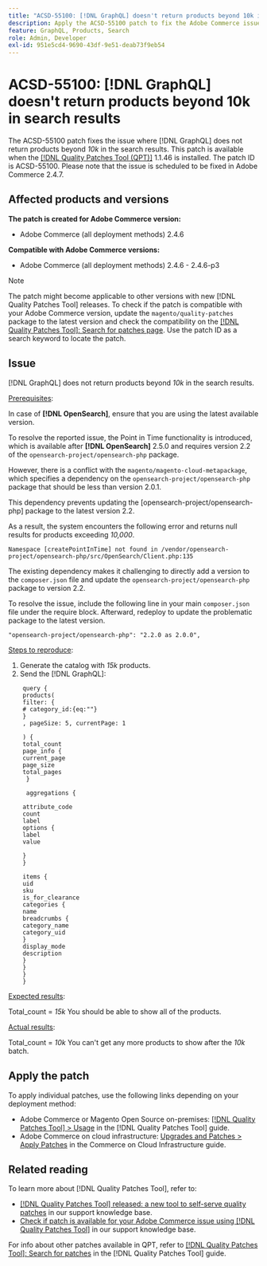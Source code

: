 ```yaml
---
title: "ACSD-55100: [!DNL GraphQL] doesn't return products beyond 10k in search results"
description: Apply the ACSD-55100 patch to fix the Adobe Commerce issue where the GraphQL does not return products beyond *10k* in the search results.
feature: GraphQL, Products, Search
role: Admin, Developer
exl-id: 951e5cd4-9690-43df-9e51-deab73f9eb54
---
```

# ACSD-55100: [!DNL GraphQL] doesn't return products beyond 10k in search results

The ACSD-55100 patch fixes the issue where [!DNL GraphQL] does not return products beyond *10k* in the search results. This patch is available when the [[!DNL Quality Patches Tool (QPT)]](https://experienceleague.adobe.com/en/docs/commerce-knowledge-base/kb/announcements/commerce-announcements/magento-quality-patches-released-new-tool-to-self-serve-quality-patches) 1.1.46 is installed. The patch ID is ACSD-55100. Please note that the issue is scheduled to be fixed in Adobe Commerce 2.4.7. 

## Affected products and versions

**The patch is created for Adobe Commerce version:**

* Adobe Commerce (all deployment methods) 2.4.6

**Compatible with Adobe Commerce versions:**

* Adobe Commerce (all deployment methods) 2.4.6 - 2.4.6-p3

>[!NOTE]
>
>The patch might become applicable to other versions with new [!DNL Quality Patches Tool] releases. To check if the patch is compatible with your Adobe Commerce version, update the `magento/quality-patches` package to the latest version and check the compatibility on the [[!DNL Quality Patches Tool]: Search for patches page](https://experienceleague.adobe.com/tools/commerce-quality-patches/index.html). Use the patch ID as a search keyword to locate the patch.

## Issue

[!DNL GraphQL] does not return products beyond *10k* in the search results.

<u>Prerequisites</u>:

In case of **[!DNL OpenSearch]**, ensure that you are using the latest available version. 

To resolve the reported issue, the Point in Time functionality is introduced, which is available after **[!DNL OpenSearch]** 2.5.0 and requires version 2.2 of the `opensearch-project/opensearch-php` package. 

However, there is a conflict with the `magento/magento-cloud-metapackage`, which specifies a dependency on the `opensearch-project/opensearch-php` package that should be less than version 2.0.1.  


This dependency prevents updating the [opensearch-project/opensearch-php] package to the latest version 2.2. 

As a result, the system encounters the following error and returns null results for products exceeding *10,000*.

`Namespace [createPointInTime] not found in /vendor/opensearch-project/opensearch-php/src/OpenSearch/Client.php:135`

The existing dependency makes it challenging to directly add a version to the `composer.json` file and update the `opensearch-project/opensearch-php` package to version 2.2.

To resolve the issue, include the following line in your main `composer.json` file under the require block. Afterward, redeploy to update the problematic package to the latest version.

`"opensearch-project/opensearch-php": "2.2.0 as 2.0.0",`

<u>Steps to reproduce</u>:

1. Generate the catalog with *15k* products.
1. Send the [!DNL GraphQL]:

```
    query {
    products(
    filter: {
    # category_id:{eq:""}
    }
    , pageSize: 5, currentPage: 1

    ) {
    total_count
    page_info {
    current_page
    page_size
    total_pages
     }

     aggregations {

    attribute_code
    count
    label
    options {
    label
    value

    }
    }

    items {
    uid
    sku
    is_for_clearance
    categories {
    name
    breadcrumbs {
    category_name
    category_uid
    }
    display_mode
    description
    }
    }
    }
    }
```

<u>Expected results</u>:

Total_count = *15k*
You should be able to show all of the products.

<u>Actual results</u>:

Total_count = *10k*
You can't get any more products to show after the *10k* batch.

## Apply the patch

To apply individual patches, use the following links depending on your deployment method:

* Adobe Commerce or Magento Open Source on-premises: [[!DNL Quality Patches Tool] > Usage](https://experienceleague.adobe.com/docs/commerce-operations/tools/quality-patches-tool/usage.html) in the [!DNL Quality Patches Tool] guide.
* Adobe Commerce on cloud infrastructure: [Upgrades and Patches > Apply Patches](https://experienceleague.adobe.com/docs/commerce-cloud-service/user-guide/develop/upgrade/apply-patches.html) in the Commerce on Cloud Infrastructure guide.

## Related reading

To learn more about [!DNL Quality Patches Tool], refer to:

* [[!DNL Quality Patches Tool] released: a new tool to self-serve quality patches](https://experienceleague.adobe.com/en/docs/commerce-knowledge-base/kb/announcements/commerce-announcements/magento-quality-patches-released-new-tool-to-self-serve-quality-patches) in our support knowledge base.
* [Check if patch is available for your Adobe Commerce issue using [!DNL Quality Patches Tool]](/help/tools/quality-patches-tool/patches-available-in-qpt/check-patch-for-magento-issue-with-magento-quality-patches.md) in our support knowledge base.

For info about other patches available in QPT, refer to [[!DNL Quality Patches Tool]: Search for patches](https://experienceleague.adobe.com/tools/commerce-quality-patches/index.html) in the [!DNL Quality Patches Tool] guide.
